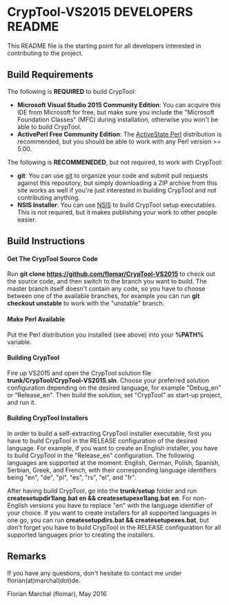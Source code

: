 # CrypTool-VS2015 DEVELOPERS README

This README file is the starting point for all developers interested in contributing to the project.

## Build Requirements

The following is **REQUIRED** to build CrypTool:

- **Microsoft Visual Studio 2015 Community Edition**: You can acquire this IDE from Microsoft for free, but make sure you include the "Microsoft Foundation Classes" (MFC) during installation, otherwise you won't be able to build CrypTool.
- **ActivePerl Free Community Edition**: The [ActiveState Perl](http://www.activestate.com/activeperl) distribution is recommended, but you should be able to work with any Perl version >= 5.00.

The following is **RECOMMENEDED**, but not required, to work with CrypTool:

- **git**: You can use [git](https://git-scm.com/downloads) to organize your code and submit pull requests against this repository, but simply downloading a ZIP archive from this site works as well if you're just interested in building CrypTool and not contributing anything.
- **NSIS Installer**: You can use [NSIS](http://nsis.sourceforge.net/) to build CrypTool setup executables. This is not required, but it makes publishing your work to other people easier.

## Build Instructions

#### Get The CrypTool Source Code

Run **git clone https://github.com/flomar/CrypTool-VS2015** to check out the source code, and then switch to the branch you want to build. The master branch itself doesn't contain any code, so you have to choose between one of the available branches, for example you can run **git checkout unstable** to work with the "unstable" branch.

#### Make Perl Available

Put the Perl distribution you installed (see above) into your **%PATH%** variable.

#### Building CrypTool

Fire up VS2015 and open the CrypTool solution file **trunk/CrypTool/CrypTool-VS2015.sln**. Choose your preferred solution configuration depending on the desired language, for example "Debug_en" or "Release_en". Then build the solution, set "CrypTool" as start-up project, and run it.

#### Building CrypTool Installers

In order to build a self-extracting CrypTool installer executable, first you have to build CrypTool in the RELEASE configuration of the desired language. For example, if you want to create an English installer, you have to build CrypTool in the "Release_en" configuration. The following languages are supported at the moment: English, German, Polish, Spanish, Serbian, Greek, and French, with their corresponding language identifiers being "en", "de", "pl", "es", "rs", "el", and "fr".

After having build CrypTool, go into the **trunk/setup** folder and run **createsetupdir1lang.bat en && createsetupexe1lang.bat en**. For non-English versions you have to replace "en" with the language identifier of your choice. If you want to create installers for all supported languages in one go, you can run **createsetupdirs.bat && createsetupexes.bat**, but don't forget you have to build CrypTool in the RELEASE configuration for all supported languages prior to creating the installers.

## Remarks

If you have any questions, don't hesitate to contact me under florian(at)marchal(dot)de.

Florian Marchal (flomar), May 2016
